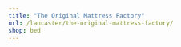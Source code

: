 ```yaml
---
title: "The Original Mattress Factory"
url: /lancaster/the-original-mattress-factory/
shop: bed
---
```

